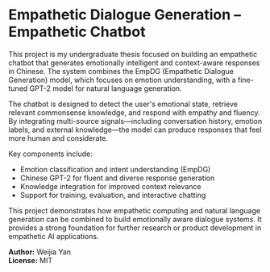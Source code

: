 # Empathetic Dialogue Generation – Empathetic Chatbot

This project is my undergraduate thesis focused on building an empathetic chatbot that generates emotionally intelligent and context-aware responses in Chinese. The system combines the EmpDG (Empathetic Dialogue Generation) model, which focuses on emotion understanding, with a fine-tuned GPT-2 model for natural language generation.

The chatbot is designed to detect the user's emotional state, retrieve relevant commonsense knowledge, and respond with empathy and fluency. By integrating multi-source signals—including conversation history, emotion labels, and external knowledge—the model can produce responses that feel more human and considerate.

Key components include:
- Emotion classification and intent understanding (EmpDG)
- Chinese GPT-2 for fluent and diverse response generation
- Knowledge integration for improved context relevance
- Support for training, evaluation, and interactive chatting

This project demonstrates how empathetic computing and natural language generation can be combined to build emotionally aware dialogue systems. It provides a strong foundation for further research or product development in empathetic AI applications.

**Author:** Weijia Yan  
**License:** MIT
